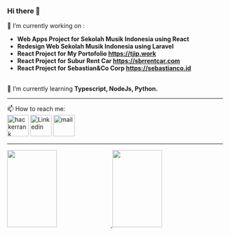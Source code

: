 ### Hi there 👋

🔭 I’m currently working on :<br/>
- <b> Web Apps Project for Sekolah Musik Indonesia using React</b> <br/>
- <b> Redesign Web Sekolah Musik Indonesia using Laravel</b> <br/>
- <b> React Project for My Portofolio <a target="_blank" href="https://tjip.work">https://tjip.work</a></b> <br/>
- <b> React Project for Subur Rent Car <a target="_blank" href="https://sbrrentcar.com">https://sbrrentcar.com</a></b> <br/>
- <b> React Project for Sebastian&Co Corp <a target="_blank" href="https://sebastianco.id">https://sebastianco.id</a></b> 
<br/><br/>

🌱 I’m currently learning <b> Typescript, NodeJs, Python. </b><br/>
<hr/>
📫 How to reach me: <br/>
<a href="https://www.hackerrank.com/tjiptostevens?hr_r=1" target="_blank">
<img src="https://hrcdn.net/fcore/assets/favicon-ddc852f75a.png" alt="hackerrank" height="50px"/></a> 
<a href="https://www.linkedin.com/in/tjiptostevens/" target="_blank">
<img src="https://static-exp1.licdn.com/sc/h/90y3av2ns08iojcadywbxioqh" alt="Linkedin" height="50px"/></a>
<a href="mailto:tjip@tjip.work" target="_blank">
<img src="https://upload.wikimedia.org/wikipedia/commons/thumb/e/ec/Circle-icons-mail.svg/512px-Circle-icons-mail.svg.png?20160314153722" alt="mail" height="50px" /></a>

<hr/>

<p align="left">
<a href="https://github.com/tjiptostevens">
  <img height="180em" width="48%" src="https://github-readme-stats-eight-theta.vercel.app/api?username=tjiptostevens&show_icons=true&include_all_commits=true&count_private=true"/>
  <img height="180em" width="48%" src="https://github-readme-stats.vercel.app/api/top-langs/?username=tjiptostevens&layout=compact"/>
</a>
</p>

<!--
**tjiptostevens/tjiptostevens** is a ✨ _special_ ✨ repository because its `README.md` (this file) appears on your GitHub profile.

Here are some ideas to get you started:

- 🌱 I’m currently learning ...
- 👯 I’m looking to collaborate on ...
- 🤔 I’m looking for help with ...
- 💬 Ask me about ...
- 😄 Pronouns: ...
- ⚡ Fun fact: ...
-->
